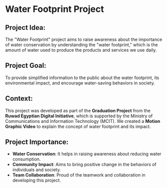 # Water Footprint Project

## Project Idea:
The "Water Footprint" project aims to raise awareness about the importance of water conservation by understanding the "water footprint," which is the amount of water used to produce the products and services we use daily.

## Project Goal:
To provide simplified information to the public about the water footprint, its environmental impact, and encourage water-saving behaviors in society.

## Context:
This project was developed as part of the **Graduation Project** from the **Ruwad Egyptian Digital Initiative**, which is supported by the Ministry of Communications and Information Technology (MCIT). We created a **Motion Graphic Video** to explain the concept of water footprint and its impact.

## Project Importance:
- **Water Conservation**: It helps in raising awareness about reducing water consumption.
- **Community Impact**: Aims to bring positive change in the behaviors of individuals and society.
- **Team Collaboration**: Proud of the teamwork and collaboration in developing this project.
